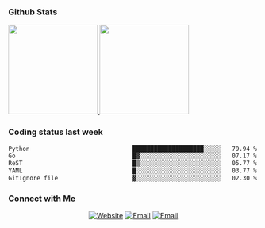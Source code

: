 
### Github Stats

<a href="https://github.com/lileixuan">
  <img height="180em" src="https://github-readme-stats.vercel.app/api?username=lileixuan&theme=buefy&show_icons=true" />
  <img height="180em" src="https://github-readme-stats.vercel.app/api/top-langs/?username=lileixuan&theme=buefy&layout=compact" />
</a>

### Coding status last week 

<!--START_SECTION:waka-->

```txt
Python                             ████████████████████░░░░░   79.94 %
Go                                 █▓░░░░░░░░░░░░░░░░░░░░░░░   07.17 %
ReST                               █▒░░░░░░░░░░░░░░░░░░░░░░░   05.77 %
YAML                               █░░░░░░░░░░░░░░░░░░░░░░░░   03.77 %
GitIgnore file                     ▓░░░░░░░░░░░░░░░░░░░░░░░░   02.30 %
```

<!--END_SECTION:waka-->

### Connect with Me 

<p align="center">
<a href="https://www.koomu.cn/"><img alt="Website" src="https://img.shields.io/badge/Website-www.koomu.cn-blue?style=flat-square&logo=google-chrome"></a>
<a href="mailto:lileixuan@gmail.com"><img alt="Email" src="https://img.shields.io/badge/Email-lileixuan@gmail.com-blue?style=flat-square&logo=gmail"></a>
<a href="https://www.koomu.cn/rss/"><img alt="Email" src="https://img.shields.io/badge/RSS-www.koomu.cn%2Frss%2F-blue?style=flat-square&logo=rss"></a>


</p>
